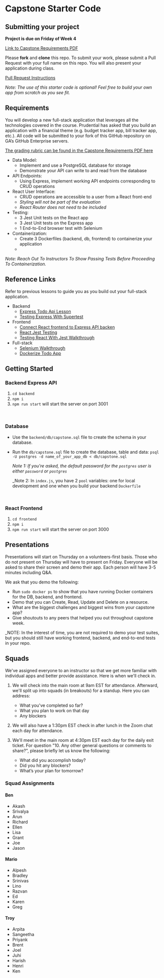 # Capstone Starter Code

## Submitting your project

**Project is due on Friday of Week 4**

[Link to Capstone Requirements PDF](./assets/Capstone-Project-Guidelines.pdf)

Please **fork** and **clone** this repo. To submit your work, please submit a Pull Request with your full name on this repo. You will also present your application during class.

[Pull Request Instructions](https://git.generalassemb.ly/ModernEngineering/start-here/#submitting-your-work-via-pull-request)

_Note: The use of this starter code is optional! Feel free to build your own app from scratch as you see fit._

## Requirements

You will develop a new full-stack application that leverages all the technologies covered in the course. Prudential has asked that you build an application with a financial theme (e.g. budget tracker app, bill tracker app, etc.). All code will be submitted to your fork of this GitHub repository on GA’s GitHub Enterprise servers. 

[The grading rubric can be found in the Capstone Requirements PDF here](./assets/Capstone-Project-Guidelines.pdf)

- Data Model:
   - Implement and use a PostgreSQL database for storage
   - Demonstrate your API can write to and read from the database
- API Endpoints:
   - Using Express, implement working API endpoints corresponding to CRUD operations
- React User Interface:
   - CRUD operations are accessible to a user from a React front-end
   - _Styling will not be part of the evaluation_
   - _React Router does not need to be included_
- Testing:
   - 3 Jest Unit tests on the React app
   - 3 Jest Unit tests on the Express app
   - 1 End-to-End browser test with Selenium
- Containerization:
   - Create 3 Dockerfiles (backend, db, frontend) to containerize your application
   - 
_Note: Reach Out To Instructors To Show Passing Tests Before Proceeding To Containerization._

## Reference Links

Refer to previous lessons to guide you as you build out your full-stack application.

- Backend
   - [Express Todo Api Lesson](https://git.generalassemb.ly/ModernEngineering/express-to-do-api)
   - [Testing Express With Supertest](https://git.generalassemb.ly/ModernEngineering/todo-express-api-testing-with-supertest)
- Frontend
   - [Connect React frontend to Express API backen](https://git.generalassemb.ly/ModernEngineering/full-stack-react)
   - [React Jest Testing](https://git.generalassemb.ly/ModernEngineering/jest-react-lab)
   - [Testing React With Jest Walkthrough](https://git.generalassemb.ly/ModernEngineering/testing-react-with-jest-walkthrough)
- Full-stack
   - [Selenium Walkthrough](https://git.generalassemb.ly/ModernEngineering/selenium-walkthrough)
   - [Dockerize Todo App](https://git.generalassemb.ly/ModernEngineering/dockerize-to-do-app)

## Getting Started

### Backend Express API

1. `cd backend`
1. `npm i`
1. `npm run start` will start the server on port 3001

<br>

### Database

- Use the `backend/db/capstone.sql` file to create the schema in your database.
- Run the `db/capstone.sql` file to create the database, table and data: `psql -U postgres -d name_of_your_app_db < db/capstone.sql`

  _Note 1: If you're asked, the default password for the `postgres` user is either `password` or `postgres`_

  _Note 2: In `index.js`, you have 2 `pool` variables: one for local development and one when you build your backend `Dockerfile`

<br>

### React Frontend

1. `cd frontend`
1. `npm i`
1. `npm run start` will start the server on port 3000

## Presentations

Presentations will start on Thursday on a volunteers-first basis. Those who do not present on Thursday will have to present on Friday. Everyone will be asked to share their screen and demo their app. Each person will have 3-5 minutes including Q&A.

We ask that you demo the following:

- Run `sudo docker ps` to show that you have running Docker containers for the DB, backend, and frontend.
- Demo that you can Create, Read, Update and Delete on a resource.
- What are the biggest challenges and biggest wins from your capstone app?
- Give shoutouts to any peers that helped you out throughout capstone week.

_NOTE: In the interest of time, you are not required to demo your test suites, but you should still have working frontend, backend, and end-to-end tests in your repo.

## Squads

We've assigned everyone to an instructor so that we get more familiar with individual apps and better provide assistance. Here is when we'll check in.

1. We will check into the main room at 9am EST for attendance. Afterward, we'll split up into squads (in breakouts) for a standup. Here you can address:
   - What you've completed so far?
   - What you plan to work on that day
   - Any blockers

1. We will also have a 1:30pm EST check in after lunch in the Zoom chat each day for attendance.

1. We'll meet in the main room at 4:30pm EST each day for the daily exit ticket. For question "10. Any other general questions or comments to share?", please briefly let us know the following:
   - What did you accomplish today?
   - Did you hit any blockers?
   - What’s your plan for tomorrow?

### Squad Assignments

#### Ben
- Akash
- Srivalya
- Arun
- Richard
- Ellen
- Lisa
- Grant
- Joe
- Jason

#### Mario
- Alpesh
- Bradley
- Srinivas
- Lino
- Razvan
- Ed
- Karen
- Greg

#### Troy
- Arpita
- Sangeetha
- Priyank
- Brent
- Joel
- Juhi
- Harish
- Henri
- Ken
